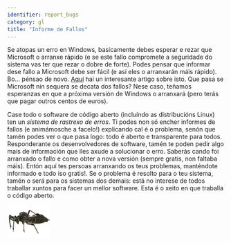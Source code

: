 ```yaml
---
identifier: report_bugs
category: gl
title: "Informe de Fallos"
---
```


Se atopas un erro en Windows, basicamente debes esperar e rezar que Microsoft o arranxe rápido (e se este fallo compromete a seguridade do sistema vas ter que rezar o dobre de forte). Podes pensar que informar dese fallo a Microsoft debe ser fácil (e así eles o arranxarán máis rápido). Bo... pénsao de novo. <a 
href="http://www.oreillynet.com/mac/blog/2002/06/mission_impossible_submitting.html">Aquí</a> 
hai un interesante artigo sobre isto. Que pasa se Microsoft nin sequera se decata dos fallos? Nese caso, teñamos esperanzas en que a próxima versión de Windows o arranxará (pero terás que pagar outros centos de euros).

Case todo o software de código aberto (incluíndo as distribucións Linux) ten un <i>sistema de rastrexo de erros</i>. Ti podes non só encher informes de fallos (e animámosche a facelo!) explicando cal é o problema, senón que tamén podes ver o que pasa logo: todo é aberto e transparente para todos. Responderante os desenvolvedores de software, tamén te poden pedir algo mais de información que lles axude a solucionar o erro. Saberás cando foi arranxado o fallo e como obter a nova versión (sempre gratis, non faltaba máis). Entón aquí tes persoas arranxando os teus problemas, manténdote informado e todo iso gratis!. Se o problema é resolto para o teu sistema, tamén o será para os sistemas dos demais: está no interese de todos traballar xuntos para facer un mellor software. Esta é o xeito en que traballa o código aberto.

<img src="/img/report_bugs_thumb.png" />




